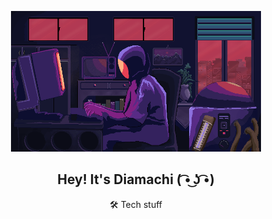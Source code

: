 

<p align="center"> <img src="./assets/123.gif" alt="me!" width="400"></p>

<h2 align="center">Hey! It's Diamachi ( ͡• ͜ʖ ͡•)</h2>



<p align="center">
🛠️ Tech stuff
</p>






